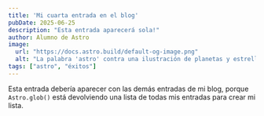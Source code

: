 ```yaml
---
title: 'Mi cuarta entrada en el blog'
pubDate: 2025-06-25
description: "Esta entrada aparecerá sola!"
author: Alumno de Astro
image:
  url: "https://docs.astro.build/default-og-image.png"
  alt: "La palabra 'astro' contra una ilustración de planetas y estrellas."
tags: ["astro", "éxitos"]
---
```

Esta entrada debería aparecer con las demás entradas de mi blog, porque `Astro.glob()` está devolviendo una lista de todas mis entradas para crear mi lista.